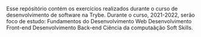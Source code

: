Esse repósitório contém os exercícios realizados durante o curso de desenvolvimento de software na Trybe. Durante o curso, 2021-2022, serão foco de estudo:
Fundamentos do Desenvolvimento Web
Desenvolvimento Front-end
Desenvolvimento Back-end
Ciência da computaãção
Soft Skills.
